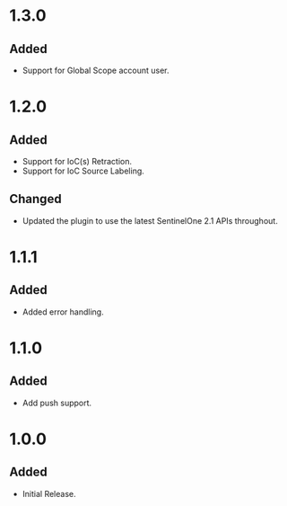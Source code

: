 # 1.3.0
## Added
- Support for Global Scope account user.

# 1.2.0
## Added
- Support for IoC(s) Retraction.
- Support for IoC Source Labeling.
## Changed
- Updated the plugin to use the latest SentinelOne 2.1 APIs throughout.

# 1.1.1
## Added
- Added error handling.

# 1.1.0
## Added
- Add push support.

# 1.0.0
## Added
- Initial Release.